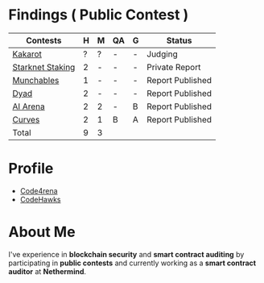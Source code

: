# Findings ( Public Contest )

| Contests                                                                   | H   | M   | QA  | G   | Status           |
| -------------------------------------------------------------------------- | --- | --- | --- | --- | ---------------- |
| [Kakarot](https://code4rena.com/audits/2024-09-kakarot)                    | ?   | ?   | -   | -   | Judging          |
| [Starknet Staking](https://codehawks.cyfrin.io/c/2024-09-starknet-staking) | 2   | -   | -   | -   | Private Report   |
| [Munchables](https://code4rena.com/audits/2024-05-munchables)              | 1   | -   | -   | -   | Report Published |
| [Dyad](https://code4rena.com/audits/2024-04-dyad)                          | 2   | -   | -   | -   | Report Published |
| [AI Arena](https://code4rena.com/audits/2024-02-ai-arena)                  | 2   | 2   | -   | B   | Report Published |
| [Curves](https://code4rena.com/audits/2024-01-curves)                      | 2   | 1   | B   | A   | Report Published |
| Total                                                                      | 9   | 3   |

# Profile

- [Code4rena](https://code4rena.com/@ahmedaghadi)
- [CodeHawks](https://profiles.cyfrin.io/u/ahmedaghadi)

# About Me

I've experience in **blockchain security** and **smart contract auditing** by participating in **public contests** and currently working as a **smart contract auditor** at **Nethermind**.
